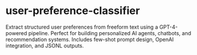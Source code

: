 # user-preference-classifier
Extract structured user preferences from freeform text using a GPT-4-powered pipeline. Perfect for building personalized AI agents, chatbots, and recommendation systems. Includes few-shot prompt design, OpenAI integration, and JSONL outputs.
